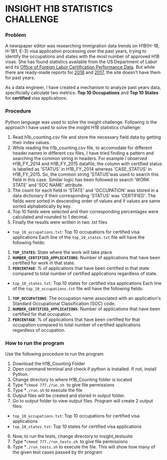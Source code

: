 # INSIGHT H1B STATISTICS CHALLENGE 
### Problem
A newspaper editor was researching immigration data trends on H1B(H-1B, H-1B1, E-3) visa application processing over the past years, trying to identify the occupations and states with the most number of approved H1B visas. She has found statistics available from the US Department of Labor and its [Office of Foreign Labor Certification Performance Data](https://www.foreignlaborcert.doleta.gov/performancedata.cfm#dis). But while there are ready-made reports for [2018](https://www.foreignlaborcert.doleta.gov/pdf/PerformanceData/2018/H-1B_Selected_Statistics_FY2018_Q4.pdf) and [2017](https://www.foreignlaborcert.doleta.gov/pdf/PerformanceData/2017/H-1B_Selected_Statistics_FY2017.pdf), the site doesn’t have them for past years. 

As a data engineer, I have created a mechanism to analyze past years data, specificially calculate two metrics: **Top 10 Occupations** and **Top 10 States** for **certified** visa applications.

### Procedure
Python language was used to solve the insight challenge. Following is the approach 
I have used to solve the insight H1B statistics challenge:
1. Read h1b_counting.csv file and store the necessary field data by getting their index values. 
2. While reading the h1b_counting.csv file, to accomodate for different header names in 
different csv files, I have tried finding a pattern and searching the common string in headers. 
For example I observed H1B_FY_2014 and H1B_FY_2015 datafile, the column with certified status is 
labelled as 'STATUS' in H1B_FY_2014 whereas 'CASE_STATUS' in H1B_FY_2015. So, the common string 
'STATUS'was used to search this field in this case. Similar logic has been followed to search 
'WORK STATE' and 'SOC NAME' attribute.
3. The count for each field in 'STATE' and 'OCCUPATION' was stored in a data dictionary if their 
corresponding 'STATUS' was 'CERTIFIED'. The fields were sorted in descending order of values and if
values are same sorted alphabetically by key.
4. Top 10 fields were selected and their corresponding percentages were calculated and rounded to 
1 decimal.
5. Finally the results were written in two .txt files
* `top_10_occupations.txt`: Top 10 occupations for certified visa applications
Each line of the `top_10_states.txt` file will have the following fields:
1. __`TOP_STATES`__: State where the work will take place
2. __`NUMBER_CERTIFIED_APPLICATIONS`__: Number of applications that have been certified for work 
in that state.
3. __`PERCENTAGE`__: % of applications that have been certified in that state compared to total 
number of certified applications regardless of state.
* `top_10_states.txt`: Top 10 states for certified visa applications
Each line of the `top_10_occupations.txt` file will have the following fields: 
1. __`TOP_OCCUPATIONS`__: The occupation name associated with an application's 
Standard Occupational Classification (SOC) code.
2. __`NUMBER_CERTIFIED_APPLICATIONS`__: Number of applications that have been certified for that 
occupation.
3. __`PERCENTAGE`__: % of applications that have been certified for that occupation compared to 
total number of certified applications regardless of occupation. 

### How to run the program
Use the following procedure to run the program
1. Download the H1B_Counting Folder
2. Open command terminal and check if python is installed. If not, install Python.
3. Change directory to where H1B_Counting folder is located
3. Type *`chmod 777./run.sh `to give file permissions
4. Type *`./run.sh` to execute the file
5. Output files will be created and stored in output folder. 
5. Go to output folder to view output files. Program will create 2 output files:
* `top_10_occupations.txt`: Top 10 occupations for certified visa applications
* `top_10_states.txt`: Top 10 states for certified visa applications
6. Now, to run the tests, change directory to insight_testsuite
7. Type *`chmod 777./run_tests.sh `to give file permissions
8. Type *`./run_tests.sh` to execute the file. This will show how many of the 
given test cases passed by thr program
 
